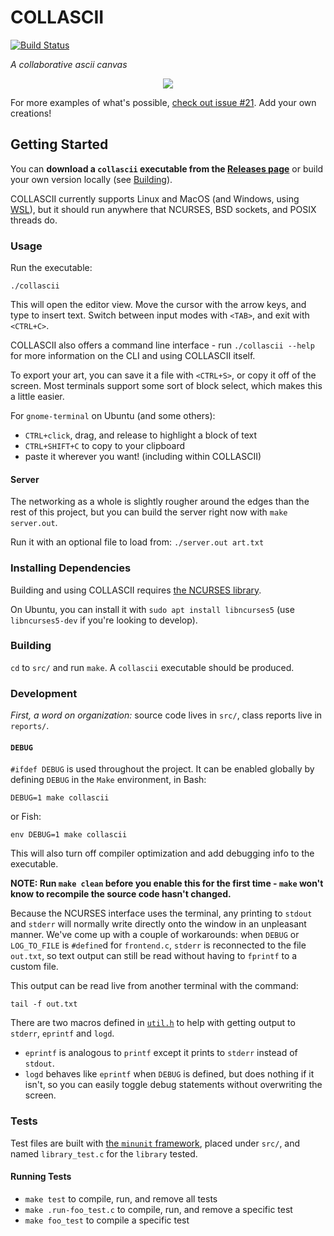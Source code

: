 # COLLASCII

[![Build Status](https://travis-ci.com/olin/collascii.svg?branch=master)](https://travis-ci.com/olin/collascii)

_A collaborative ascii canvas_

<p align="center">
  <a href="https://asciinema.org/a/248508" target="_blank">
    <img src="https://asciinema.org/a/248508.svg"/>
  </a>
</p>

For more examples of what's possible, [check out issue #21](https://github.com/olin/SoftSysCollascii/issues/21#partial-timeline).
Add your own creations!

## Getting Started

You can **download a `collascii` executable from the [Releases page](https://github.com/olin/SoftSysCollascii/releases)**
or build your own version locally (see [Building](#building)).

COLLASCII currently supports Linux and MacOS (and Windows, using [WSL](https://docs.microsoft.com/en-us/windows/wsl/about)),
but it should run anywhere that NCURSES, BSD sockets, and POSIX threads do.

### Usage

Run the executable:

```shell
./collascii
```

This will open the editor view. Move the cursor with the arrow keys, and type to
insert text. Switch between input modes with `<TAB>`, and exit with `<CTRL+C>`.

COLLASCII also offers a command line interface - run `./collascii --help` for
more information on the CLI and using COLLASCII itself.

To export your art, you can save it a file with `<CTRL+S>`, or copy it off of
the screen. Most terminals support some sort of block select, which makes this a
little easier.

For `gnome-terminal` on Ubuntu (and some others):

- `CTRL+click`, drag, and release to highlight a block of text
- `CTRL+SHIFT+C` to copy to your clipboard
- paste it wherever you want! (including within COLLASCII)

#### Server

The networking as a whole is slightly rougher around the edges than the rest of
this project, but you can build the server right now with
`make server.out`.

Run it with an optional file to load from:
`./server.out art.txt`

### Installing Dependencies

Building and using COLLASCII requires [the NCURSES library](https://invisible-island.net/ncurses/).

On Ubuntu, you can install it with `sudo apt install libncurses5` (use
`libncurses5-dev` if you're looking to develop).

### Building

`cd` to `src/` and run `make`. A `collascii` executable should be produced.

### Development

_First, a word on organization:_ source code lives in `src/`, class reports live
in `reports/`.

#### `DEBUG`

`#ifdef DEBUG` is used throughout the project. It can be enabled globally by
defining `DEBUG` in the `Make` environment, in Bash:

```shell
DEBUG=1 make collascii
```

or Fish:

```shell
env DEBUG=1 make collascii
```

This will also turn off compiler optimization and add debugging info to the
executable.

**NOTE: Run `make clean` before you enable this for the first time - `make`
won't know to recompile the source code hasn't changed.**

Because the NCURSES interface uses the terminal, any printing to `stdout` and
`stderr` will normally write directly onto the window in an unpleasant manner.
We've come up with a couple of workarounds: when `DEBUG` or `LOG_TO_FILE` is
`#define`d for `frontend.c`, `stderr` is reconnected to the file `out.txt`, so
text output can still be read without having to `fprintf` to a custom file.

This output can be read live from another terminal with the command:

```shell
tail -f out.txt
```

There are two macros defined in [`util.h`](`util.h`) to help with getting output
to `stderr`, `eprintf` and `logd`.

- `eprintf` is analogous to `printf` except it prints to `stderr` instead of
  `stdout`.
- `logd` behaves like `eprintf` when `DEBUG` is defined, but does nothing if it
  isn't, so you can easily toggle debug statements without overwriting the
  screen.

### Tests

Test files are built with [the `minunit` framework](https://github.com/siu/minunit),
placed under `src/`, and named `library_test.c` for the `library` tested.

#### Running Tests

- `make test` to compile, run, and remove all tests
- `make .run-foo_test.c` to compile, run, and remove a specific test
- `make foo_test` to compile a specific test
